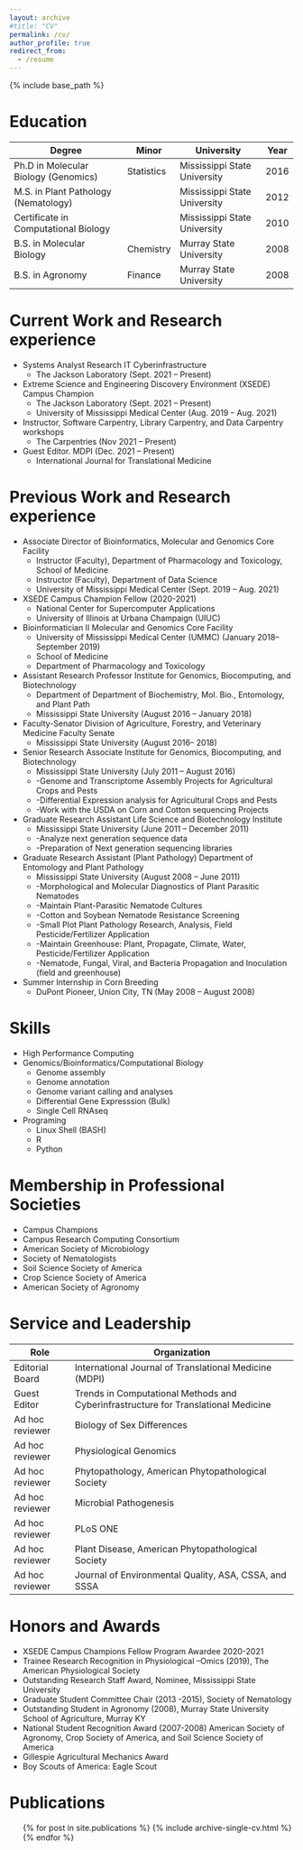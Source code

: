 ```yaml
---
layout: archive
#title: "CV"
permalink: /cv/
author_profile: true
redirect_from:
  - /resume
---
```


{% include base_path %}

Education
======

| Degree  | Minor | University | Year |
| ----------- | -----------  | ----------- | ----------- |
| Ph.D in Molecular Biology (Genomics) | Statistics | Mississippi State University | 2016 |
| M.S. in Plant Pathology (Nematology) |   | Mississippi State University | 2012 |
| Certificate in Computational Biology |   | Mississippi State University | 2010 |
| B.S. in Molecular Biology | Chemistry | Murray State University | 2008 |
| B.S. in Agronomy | Finance | Murray State University| 2008|

Current Work and Research experience
======
* Systems Analyst Research IT Cyberinfrastructure
  * The Jackson Laboratory (Sept. 2021 – Present)
* Extreme Science and Engineering Discovery Environment (XSEDE) Campus Champion
  * The Jackson Laboratory (Sept. 2021 – Present)
  * University of Mississippi Medical Center (Aug. 2019 – Aug. 2021)
* Instructor, Software Carpentry, Library Carpentry, and Data Carpentry workshops
  * The Carpentries (Nov 2021 – Present)
* Guest Editor. MDPI (Dec. 2021 – Present)
  * International Journal for Translational Medicine


Previous Work and Research experience
======
* Associate Director of Bioinformatics, Molecular and Genomics Core Facility
  * Instructor (Faculty), Department of Pharmacology and Toxicology, School of Medicine
  * Instructor (Faculty), Department of Data Science
  * University of Mississippi Medical Center (Sept. 2019 – Aug. 2021)
* XSEDE Campus Champion Fellow (2020-2021)
  * National Center for Supercomputer Applications
  * University of Illinois at Urbana Champaign (UIUC)
* Bioinformatician II Molecular and Genomics Core Facility
  * University of Mississippi Medical Center (UMMC) (January 2018– September 2019)
  * School of Medicine
  * Department of Pharmacology and Toxicology
* Assistant Research Professor Institute for Genomics, Biocomputing, and Biotechnology
  * Department of Department of Biochemistry, Mol. Bio., Entomology, and Plant Path
  * Mississippi State University (August 2016 – January 2018)
* Faculty-Senator Division of Agriculture, Forestry, and Veterinary Medicine Faculty Senate
  * Mississippi State University (August 2016– 2018)
* Senior Research Associate Institute for Genomics, Biocomputing, and Biotechnology
  * Mississippi State University (July 2011 – August 2016)
  * -Genome and Transcriptome Assembly Projects for Agricultural Crops and Pests
  * -Differential Expression analysis for Agricultural Crops and Pests
  * -Work with the USDA on Corn and Cotton sequencing Projects
* Graduate Research Assistant Life Science and Biotechnology Institute
  * Mississippi State University (June 2011 – December 2011)
  * -Analyze next generation sequence data
  * -Preparation of Next generation sequencing libraries
* Graduate Research Assistant (Plant Pathology) Department of Entomology and Plant Pathology
  * Mississippi State University (August 2008 – June 2011)
  * -Morphological and Molecular Diagnostics of Plant Parasitic Nematodes
  * -Maintain Plant-Parasitic Nematode Cultures
  * -Cotton and Soybean Nematode Resistance Screening
  * -Small Plot Plant Pathology Research, Analysis, Field Pesticide/Fertilizer Application
  * -Maintain Greenhouse: Plant, Propagate, Climate, Water, Pesticide/Fertilizer Application
  * -Nematode, Fungal, Viral, and Bacteria Propagation and Inoculation (field and greenhouse)
* Summer Internship in Corn Breeding 
  * DuPont Pioneer, Union City, TN (May 2008 – August 2008)

Skills
======
* High Performance Computing
* Genomics/Bioinformatics/Computational Biology
  * Genome assembly
  * Genome annotation
  * Genome variant calling and analyses 
  * Differential Gene Expresssion (Bulk)
  * Single Cell RNAseq
* Programing
  * Linux Shell (BASH)
  * R
  * Python


Membership in Professional Societies
======
* Campus Champions 
* Campus Research Computing Consortium 
* American Society of Microbiology 
* Society of Nematologists 
* Soil Science Society of America 
* Crop Science Society of America 
* American Society of Agronomy 

Service and Leadership
======

| Role        | Organization | 
| ----------- | -----------  |
|Editorial Board|International Journal of Translational Medicine (MDPI)|
|Guest Editor   |Trends in Computational Methods and Cyberinfrastructure for Translational Medicine |
|Ad hoc reviewer|Biology of Sex Differences|
|Ad hoc reviewer|Physiological Genomics|
|Ad hoc reviewer|Phytopathology, American Phytopathological Society|
|Ad hoc reviewer|Microbial Pathogenesis|
|Ad hoc reviewer|PLoS ONE|
|Ad hoc reviewer|Plant Disease, American Phytopathological Society|
|Ad hoc reviewer|Journal of Environmental Quality, ASA, CSSA, and SSSA|

Honors and Awards 
======
* XSEDE Campus Champions Fellow Program Awardee 2020-2021
* Trainee Research Recognition in Physiological –Omics (2019), The American Physiological Society
* Outstanding Research Staff Award, Nominee, Mississippi State University
* Graduate Student Committee Chair (2013 -2015), Society of Nematology
* Outstanding Student in Agronomy (2008), Murray State University School of Agriculture, Murray KY
* National Student Recognition Award (2007-2008) American Society of Agronomy, Crop Society of America, and Soil Science Society of America
* Gillespie Agricultural Mechanics Award
* Boy Scouts of America: Eagle Scout


Publications
======
  <ul>{% for post in site.publications %}
    {% include archive-single-cv.html %}
  {% endfor %}</ul>

<!---
Talks
======
  <ul>{% for post in site.talks %}
    {% include archive-single-talk-cv.html %}
  {% endfor %}</ul>
  
Teaching
======
  <ul>{% for post in site.teaching %}
    {% include archive-single-cv.html %}
  {% endfor %}</ul>
-->
